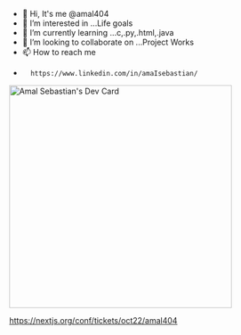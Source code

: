 - 👋 Hi, It's me @amal404 
- 👀 I’m interested in ...Life goals
- 🌱 I’m currently learning ...c,.py,.html,.java
- 💞️ I’m looking to collaborate on ...Project Works
- 📫 How to reach me 
-       https://www.linkedin.com/in/amaIsebastian/
<a href="https://app.daily.dev/Amal697"><img src="https://api.daily.dev/devcards/2d40847fbcd1448fabac8d4be8532005.png?r=a8s" width="400" alt="Amal Sebastian's Dev Card"/></a>       

https://nextjs.org/conf/tickets/oct22/amal404

<!---
amal404/amal404 is a ✨ special ✨ repository because its `README.md` (this file) appears on your GitHub profile.
You can click the Preview link to take a look at your changes.
--->
